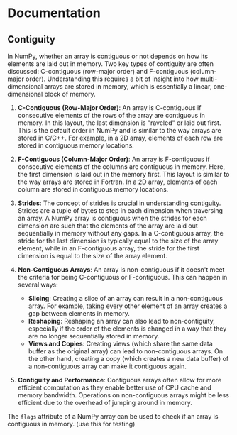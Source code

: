 # Documentation

## Contiguity

In NumPy, whether an array is contiguous or not depends on how its elements are laid out in memory. Two key types of contiguity are often discussed: C-contiguous (row-major order) and F-contiguous (column-major order). Understanding this requires a bit of insight into how multi-dimensional arrays are stored in memory, which is essentially a linear, one-dimensional block of memory.

1. **C-Contiguous (Row-Major Order)**: An array is C-contiguous if consecutive elements of the rows of the array are contiguous in memory. In this layout, the last dimension is "raveled" or laid out first. This is the default order in NumPy and is similar to the way arrays are stored in C/C++. For example, in a 2D array, elements of each row are stored in contiguous memory locations.

2. **F-Contiguous (Column-Major Order)**: An array is F-contiguous if consecutive elements of the columns are contiguous in memory. Here, the first dimension is laid out in the memory first. This layout is similar to the way arrays are stored in Fortran. In a 2D array, elements of each column are stored in contiguous memory locations.

3. **Strides**: The concept of strides is crucial in understanding contiguity. Strides are a tuple of bytes to step in each dimension when traversing an array. A NumPy array is contiguous when the strides for each dimension are such that the elements of the array are laid out sequentially in memory without any gaps. In a C-contiguous array, the stride for the last dimension is typically equal to the size of the array element, while in an F-contiguous array, the stride for the first dimension is equal to the size of the array element.

4. **Non-Contiguous Arrays**: An array is non-contiguous if it doesn't meet the criteria for being C-contiguous or F-contiguous. This can happen in several ways:
   - **Slicing**: Creating a slice of an array can result in a non-contiguous array. For example, taking every other element of an array creates a gap between elements in memory.
   - **Reshaping**: Reshaping an array can also lead to non-contiguity, especially if the order of the elements is changed in a way that they are no longer sequentially stored in memory.
   - **Views and Copies**: Creating views (which share the same data buffer as the original array) can lead to non-contiguous arrays. On the other hand, creating a copy (which creates a new data buffer) of a non-contiguous array can make it contiguous again.

5. **Contiguity and Performance**: Contiguous arrays often allow for more efficient computation as they enable better use of CPU cache and memory bandwidth. Operations on non-contiguous arrays might be less efficient due to the overhead of jumping around in memory.

The `flags` attribute of a NumPy array can be used to check if an array is contiguous in memory. (use this for testing)